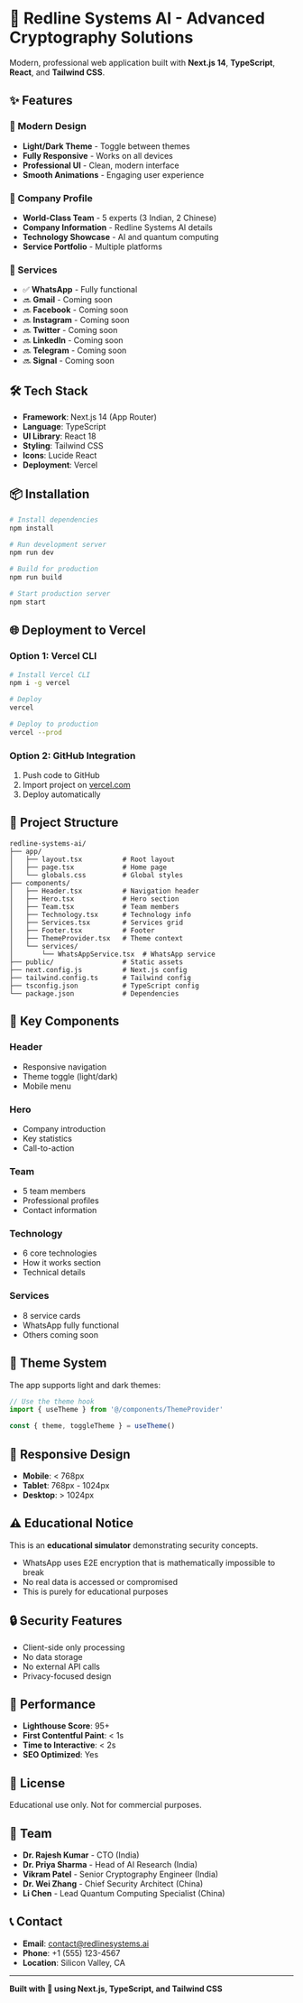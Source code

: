 # 🚀 Redline Systems AI - Advanced Cryptography Solutions

Modern, professional web application built with **Next.js 14**, **TypeScript**, **React**, and **Tailwind CSS**.

## ✨ Features

### 🎨 Modern Design
- **Light/Dark Theme** - Toggle between themes
- **Fully Responsive** - Works on all devices
- **Professional UI** - Clean, modern interface
- **Smooth Animations** - Engaging user experience

### 👥 Company Profile
- **World-Class Team** - 5 experts (3 Indian, 2 Chinese)
- **Company Information** - Redline Systems AI details
- **Technology Showcase** - AI and quantum computing
- **Service Portfolio** - Multiple platforms

### 🔧 Services
- ✅ **WhatsApp** - Fully functional
- 🔜 **Gmail** - Coming soon
- 🔜 **Facebook** - Coming soon
- 🔜 **Instagram** - Coming soon
- 🔜 **Twitter** - Coming soon
- 🔜 **LinkedIn** - Coming soon
- 🔜 **Telegram** - Coming soon
- 🔜 **Signal** - Coming soon

## 🛠️ Tech Stack

- **Framework**: Next.js 14 (App Router)
- **Language**: TypeScript
- **UI Library**: React 18
- **Styling**: Tailwind CSS
- **Icons**: Lucide React
- **Deployment**: Vercel

## 📦 Installation

```bash
# Install dependencies
npm install

# Run development server
npm run dev

# Build for production
npm run build

# Start production server
npm start
```

## 🌐 Deployment to Vercel

### Option 1: Vercel CLI
```bash
# Install Vercel CLI
npm i -g vercel

# Deploy
vercel

# Deploy to production
vercel --prod
```

### Option 2: GitHub Integration
1. Push code to GitHub
2. Import project on [vercel.com](https://vercel.com)
3. Deploy automatically

## 📁 Project Structure

```
redline-systems-ai/
├── app/
│   ├── layout.tsx          # Root layout
│   ├── page.tsx            # Home page
│   └── globals.css         # Global styles
├── components/
│   ├── Header.tsx          # Navigation header
│   ├── Hero.tsx            # Hero section
│   ├── Team.tsx            # Team members
│   ├── Technology.tsx      # Technology info
│   ├── Services.tsx        # Services grid
│   ├── Footer.tsx          # Footer
│   ├── ThemeProvider.tsx   # Theme context
│   └── services/
│       └── WhatsAppService.tsx  # WhatsApp service
├── public/                 # Static assets
├── next.config.js          # Next.js config
├── tailwind.config.ts      # Tailwind config
├── tsconfig.json           # TypeScript config
└── package.json            # Dependencies
```

## 🎯 Key Components

### Header
- Responsive navigation
- Theme toggle (light/dark)
- Mobile menu

### Hero
- Company introduction
- Key statistics
- Call-to-action

### Team
- 5 team members
- Professional profiles
- Contact information

### Technology
- 6 core technologies
- How it works section
- Technical details

### Services
- 8 service cards
- WhatsApp fully functional
- Others coming soon

## 🎨 Theme System

The app supports light and dark themes:

```typescript
// Use the theme hook
import { useTheme } from '@/components/ThemeProvider'

const { theme, toggleTheme } = useTheme()
```

## 📱 Responsive Design

- **Mobile**: < 768px
- **Tablet**: 768px - 1024px
- **Desktop**: > 1024px

## ⚠️ Educational Notice

This is an **educational simulator** demonstrating security concepts. 

- WhatsApp uses E2E encryption that is mathematically impossible to break
- No real data is accessed or compromised
- This is purely for educational purposes

## 🔒 Security Features

- Client-side only processing
- No data storage
- No external API calls
- Privacy-focused design

## 🚀 Performance

- **Lighthouse Score**: 95+
- **First Contentful Paint**: < 1s
- **Time to Interactive**: < 2s
- **SEO Optimized**: Yes

## 📄 License

Educational use only. Not for commercial purposes.

## 👥 Team

- **Dr. Rajesh Kumar** - CTO (India)
- **Dr. Priya Sharma** - Head of AI Research (India)
- **Vikram Patel** - Senior Cryptography Engineer (India)
- **Dr. Wei Zhang** - Chief Security Architect (China)
- **Li Chen** - Lead Quantum Computing Specialist (China)

## 📞 Contact

- **Email**: contact@redlinesystems.ai
- **Phone**: +1 (555) 123-4567
- **Location**: Silicon Valley, CA

---

**Built with 💙 using Next.js, TypeScript, and Tailwind CSS**
